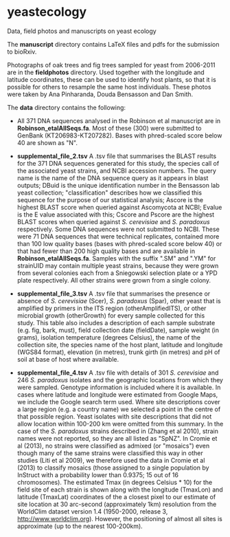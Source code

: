 # yeastecology
Data, field photos and manuscripts on yeast ecology

The **manuscript** directory contains LaTeX files and pdfs for the submission to bioRxiv.

Photographs of oak trees and fig trees sampled for yeast from 2006-2011 are in the **fieldphotos** directory. Used together with the longitude and latitude coordinates, these can be used to identify host plants, so that it is possible for others to resample the same host individuals. These photos were taken by Ana Pinharanda, Douda Bensasson and Dan Smith. 

The **data** directory contains the following:

- All 371 DNA sequences analysed in the Robinson et al manuscript are in **Robinson_etalAllSeqs.fa**. Most of these (300) were submitted to GenBank (KT206983-KT207282). Bases with phred-scaled score below 40 are shown as "N".

- **supplemental_file_2.tsv** A .tsv file that summarises the BLAST results for the 371 DNA sequences generated for this study, the species call of the associated yeast strains, and NCBI accession numbers. The query name is the name of the DNA sequence query as it appears in blast outputs; DBuid is the unique identification number in the Bensasson lab yeast collection; "classification" describes how we classified this sequence for the purpose of our statistical analysis; Ascore is the highest BLAST score when queried against Ascomycota at NCBI; Evalue is the E value associated with this; Cscore and Pscore are the highest BLAST scores when queried against *S. cerevisiae* and *S. paradoxus* respectively. Some DNA sequences were not submitted to NCBI. These were 71 DNA sequences that were technical replicates, contained more than 100 low quality bases (bases with phred-scaled score below 40) or that had fewer than 200 high quality bases and are available in **Robinson_etalAllSeqs.fa**. Samples with the suffix ".SM" and ".YM" for strainUID may contain multiple yeast strains, because they were grown from several colonies each from a Sniegowski selection plate or a YPD plate respectively. All other strains were grown from a single colony.

- **supplemental_file_3.tsv** A .tsv file that summarises the presence or absence of  *S. cerevisiae* (Scer), *S. paradoxus* (Spar), other yeast that is amplified by primers in the ITS region (otherAmplifiedITS), or other microbial growth (otherGrowth) for every sample collected for this study. This table also includes a description of each sample substrate (e.g. fig, bark, must), field collection date (fieldDate), sample weight (in grams), isolation temperature (degrees Celsius), the name of the collection site, the species name of the host plant, latitude and longitude (WGS84 format), elevation (in metres), trunk girth (in metres) and pH of soil at base of host where available. 

- **supplemental_file_4.tsv** A .tsv file with details of 301 *S. cerevisiae* and 246 *S. paradoxus* isolates and the geographic locations from which they were sampled. Genotype information is included where it is available. In cases where latitude and longitude were estimated from Google Maps, we include the Google search term used. Where site descriptions cover a large region (e.g. a country name) we selected a point in the centre of that possible region. Yeast isolates with site descriptions that did not allow location within 100-200 km were omitted from this summary. In the case of the *S. paradoxus* strains described in (Zhang et al 2010), strain names were not reported, so they are all listed as "SpNZ". In Cromie et al (2013), no strains were classified as admixed (or "mosaics") even though many of the same strains were classified this way in other studies (Liti et al 2009), we therefore used the data in Cromie et al (2013) to classify mosaics (those assigned to a single population by InStruct with a probability lower than 0.9375; 15 out of 16 chromosomes). The estimated Tmax (in degrees Celsius * 10) for the field site of each strain is shown along with the longitude (TmaxLon) and latitude (TmaxLat) coordinates of the a closest pixel to our estimate of site location at 30 arc-second (approximately 1km) resolution from the WorldClim dataset version 1.4 (1950-2000, release 3, http://www.worldclim.org). However, the positioning of almost all sites is approximate (up to the nearest 100-200km).
